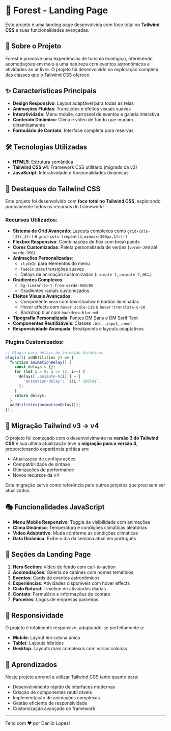 # 🌲 Forest - Landing Page

Este projeto é uma landing page desenvolvida com foco total no **Tailwind CSS** e suas funcionalidades avançadas.

## 🎯 Sobre o Projeto

Forest é promove uma experiências de turismo ecológico, oferecendo acomodações em meio a uma natureza com eventos astronômicos e atividades ao ar livre. O projeto foi desenvolvido na exploração completa das classes que o Tailwind CSS oferece.

## ✨ Características Principais

- **Design Responsivo**: Layout adaptável para todas as telas
- **Animações Fluidas**: Transições e efeitos visuais suaves
- **Interatividade**: Menu mobile, carrossel de eventos e galeria interativa
- **Conteúdo Dinâmico**: Clima e vídeo de fundo que mudam dinamicamente
- **Formulário de Contato**: Interface completa para reservas

## 🛠️ Tecnologias Utilizadas

- **HTML5**: Estrutura semântica
- **Tailwind CSS v4**: Framework CSS utilitário (migrado da v3)
- **JavaScript**: Interatividade e funcionalidades dinâmicas

## 🎨 Destaques do Tailwind CSS

Este projeto foi desenvolvido com **foco total no Tailwind CSS**, explorando praticamente todos os recursos do framework:

### Recursos Utilizados:

- **Sistema de Grid Avançado**: Layouts complexos como `grid-cols-[2fr_3fr]` e `grid-cols-[repeat(3,minmax(300px,1fr))]`
- **Flexbox Responsivo**: Combinações de flex com breakpoints
- **Cores Customizadas**: Paleta personalizada de verdes (`verde-200` até `verde-950`)
- **Animações Personalizadas**:
  - `slideIn` para elementos do menu
  - `fadeIn` para transições suaves
  - Delays de animação customizados (`animate-1`, `animate-2`, etc.)
- **Gradientes Complexos**:
  - `bg-linear-to-t from-verde-950/80`
  - Gradientes radiais customizados
- **Efeitos Visuais Avançados**:
  - Componente `neon` com box-shadow e bordas iluminadas
  - Hover effects com `hover:scale-110` e `hover:translate-y-10`
  - Backdrop blur com `backdrop-blur-md`
- **Tipografia Personalizada**: Fontes DM Sans e DM Serif Text
- **Componentes Reutilizáveis**: Classes `.btn`, `.input`, `.neon`
- **Responsividade Avançada**: Breakpoints e layouts adaptativos

### Plugins Customizados:

```javascript
// Plugin para delays de animação dinâmicos
plugin(({ addUtilities }) => {
  function animationDelay() {
    const delays = {};
    for (let i = 0; i <= 12; i++) {
      delays[`.animate-${i}`] = {
        'animation-delay': `${i * 100}ms`,
      };
    }
    return delays;
  }
  addUtilities(animationDelay());
});
```

## 🚀 Migração Tailwind v3 → v4

O projeto foi começado com o desenvolvimento na **versão 3 do Tailwind CSS** e sua ultima atualização teve a **migração para a versão 4**, proporcionando experiência prática em:

- Atualização de configurações
- Compatibilidade de sintaxe
- Otimizações de performance
- Novos recursos da v4

Esta migração serve como referência para outros projetos que precisem ser atualizados.

## 🎭 Funcionalidades JavaScript

- **Menu Mobile Responsivo**: Toggle de visibilidade com animações
- **Clima Dinâmico**: Temperatura e condições climáticas aleatórias
- **Vídeo Adaptativo**: Muda conforme as condições climáticas
- **Data Dinâmica**: Exibe o dia da semana atual em português

## 🌟 Seções da Landing Page

1. **Hero Section**: Vídeo de fundo com call-to-action
2. **Acomodações**: Galeria de cabines com nomes temáticos
3. **Eventos**: Cards de eventos astronômicos
4. **Experiências**: Atividades disponíveis com hover effects
5. **Ciclo Natural**: Timeline de atividades diárias
6. **Contato**: Formulário e informações de contato
7. **Parceiros**: Logos de empresas parceiras

## 📱 Responsividade

O projeto é totalmente responsivo, adaptando-se perfeitamente a:

- **Mobile**: Layout em coluna única
- **Tablet**: Layouts híbridos
- **Desktop**: Layouts mais complexos com varias colunas

## 🎯 Aprendizados

Neste projeto aprendi a utilizar Tailwind CSS tanto quanto para:

- Desenvolvimento rápido de interfaces modernas
- Criação de componentes reutilizáveis
- Implementação de animações complexas
- Gestão eficiente de responsividade
- Customização avançada do framework

---

Feito com ❤️ por Danilo Lopes!
